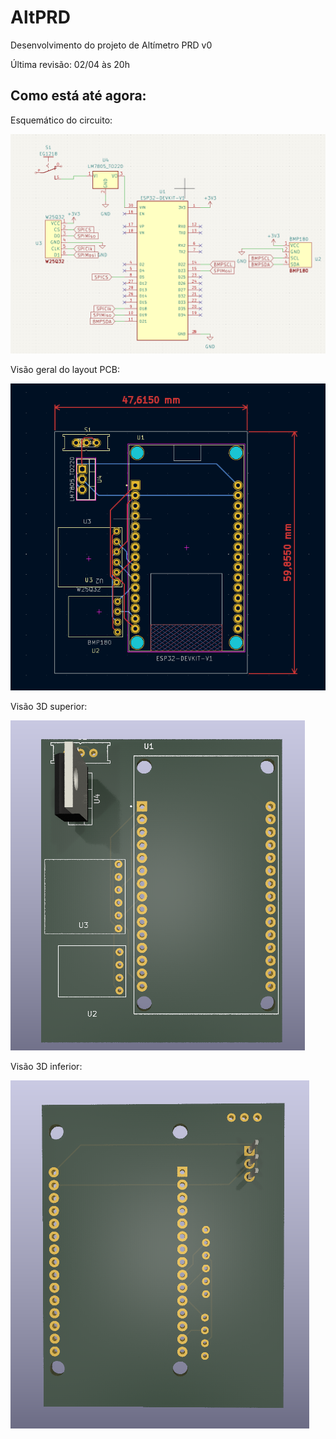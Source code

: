 # AltPRD
Desenvolvimento do projeto de Altímetro PRD v0 

Última revisão: 02/04 às 20h

## Como está até agora: 

Esquemático do circuito:

![SCH1](AltPRD_v0/AltPRDv0/SCH1.png)

Visão geral do layout PCB:

![PCB1](AltPRD_v0/AltPRDv0/PCB1.png)

Visão 3D superior:

![PCB2](AltPRD_v0/AltPRDv0/PCB2.png)

Visão 3D inferior:

![PCB3](AltPRD_v0/AltPRDv0/PCB3.png)
